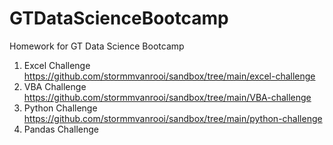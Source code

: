 # GTDataScienceBootcamp
Homework for GT Data Science Bootcamp

1. Excel Challenge https://github.com/stormmvanrooi/sandbox/tree/main/excel-challenge
2. VBA Challenge https://github.com/stormmvanrooi/sandbox/tree/main/VBA-challenge
3. Python Challenge https://github.com/stormmvanrooi/sandbox/tree/main/python-challenge
4. Pandas Challenge 
